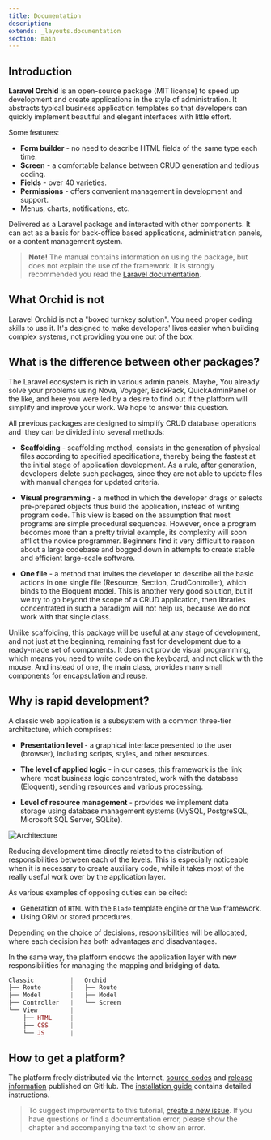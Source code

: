 ```yaml
---
title: Documentation
description: 
extends: _layouts.documentation
section: main
---
```


## Introduction

**Laravel Orchid** is an open-source package (MIT license) to speed up development and create applications in the style of administration. It abstracts typical business application templates so that developers can quickly implement beautiful and elegant interfaces with little effort.

Some features:

- **Form builder** - no need to describe HTML fields of the same type each time.
- **Screen** - a comfortable balance between CRUD generation and tedious coding.
- **Fields** - over 40 varieties.
- **Permissions** - offers convenient management in development and support.
- Menus, charts, notifications, etc.


Delivered as a Laravel package and interacted with other components. It can act as a basis for back-office based applications, administration panels, or a content management system.

> **Note!** The manual contains information on using the package, but does not explain the use of the framework. It is strongly recommended you read the [Laravel documentation](https://laravel.com/docs/).


## What Orchid is not

Laravel Orchid is not a "boxed turnkey solution". You need proper coding skills to use it. It's designed to make developers' lives easier when building complex systems, not providing you one out of the box.

## What is the difference between other packages?

The Laravel ecosystem is rich in various admin panels. Maybe,
You already solve your problems using Nova, Voyager, BackPack, QuickAdminPanel or the like,
and here you were led by a desire to find out if the platform will simplify and improve your work.
We hope to answer this question.

All previous packages are designed to simplify CRUD database operations and
 they can be divided into several methods:

- **Scaffolding** - scaffolding method, consists in the generation of physical files
according to specified specifications, thereby being the fastest at the initial stage of application development.
As a rule, after generation, developers delete such packages, since they are not able to update
files with manual changes for updated criteria.

- **Visual programming** - a method in which the developer drags or selects pre-prepared
objects thus build the application, instead of writing program code. This view is based on the assumption that most programs are simple procedural
sequences. However, once a program becomes more than a pretty trivial example,
its complexity will soon afflict the novice programmer. Beginners find it very difficult to reason about a large codebase and bogged down in attempts to create stable and efficient large-scale software.

- **One file** - a method that invites the developer to describe all the basic actions in one single file (Resource, Section, CrudController),
which binds to the Eloquent model. This is another very good solution, but if we try to go beyond the scope of a CRUD application, then
libraries concentrated in such a paradigm will not help us, because we do not work with that single class.


Unlike scaffolding, this package will be useful at any stage of development, and not just at the beginning, remaining fast for development due to a ready-made set of components.
It does not provide visual programming, which means you need to write code on the keyboard, and not click with the mouse.
And instead of one, the main class, provides many small components for encapsulation and reuse.

## Why is rapid development?

A classic web application is a subsystem with a common three-tier architecture, which comprises:

- **Presentation level** - a graphical interface presented to the user (browser), including scripts, styles, and other resources.

- **The level of applied logic** - in our cases, this framework is the link where most business logic concentrated, work with the database (Eloquent), sending resources and various processing.

- **Level of resource management** - provides we implement data storage using database management systems (MySQL, PostgreSQL, Microsoft SQL Server, SQLite).

 
![Architecture](https://orchid.software/assets/img/scheme/architecture.jpg)

Reducing development time directly related to the distribution of responsibilities between each of the levels. This is especially noticeable when it is necessary to create auxiliary code, while it takes most of the really useful work over by the application layer.

As various examples of opposing duties can be cited:
- Generation of `HTML` with the `Blade` template engine or the `Vue` framework.
- Using ORM or stored procedures.

Depending on the choice of decisions, responsibilities will be allocated, where each decision has both advantages and disadvantages.

In the same way, the platform endows the application layer with new responsibilities for managing the mapping and bridging of data.

```php
Classic          |   Orchid
├── Route        |   ├── Route   
├── Model        |   ├── Model 
├── Controller   |   └── Screen
└── View         |
    ├── HTML     |
    ├── CSS      |
    └── JS       |
```

## How to get a platform?

The platform freely distributed via the Internet, [source codes](https://github.com/orchidsoftware/platform) and [release information](https://github.com/orchidsoftware/platform/releases) published on GitHub. The [installation guide](/en/docs/installation/) contains detailed instructions.

> To suggest improvements to this tutorial, [create a new issue](https://github.com/orchidsoftware/orchid.software/issues).
If you have questions or find a documentation error, please show the chapter and accompanying the text to show an error.

